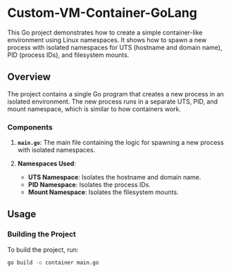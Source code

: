 # Custom-VM-Container-GoLang

This Go project demonstrates how to create a simple container-like environment using Linux namespaces. It shows how to spawn a new process with isolated namespaces for UTS (hostname and domain name), PID (process IDs), and filesystem mounts.

## Overview

The project contains a single Go program that creates a new process in an isolated environment. The new process runs in a separate UTS, PID, and mount namespace, which is similar to how containers work.

### Components

1. **`main.go`**: The main file containing the logic for spawning a new process with isolated namespaces.

2. **Namespaces Used**:
   - **UTS Namespace**: Isolates the hostname and domain name.
   - **PID Namespace**: Isolates the process IDs.
   - **Mount Namespace**: Isolates the filesystem mounts.

## Usage

### Building the Project

To build the project, run:

```sh
go build -o container main.go

